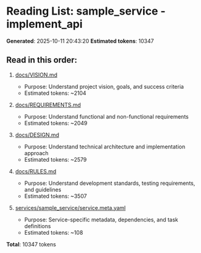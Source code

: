 # Reading List: sample_service - implement_api

**Generated**: 2025-10-11 20:43:20
**Estimated tokens**: 10347

## Read in this order:

1. [docs/VISION.md](../../../../docs/VISION.md)
   - Purpose: Understand project vision, goals, and success criteria
   - Estimated tokens: ~2104

2. [docs/REQUIREMENTS.md](../../../../docs/REQUIREMENTS.md)
   - Purpose: Understand functional and non-functional requirements
   - Estimated tokens: ~2049

3. [docs/DESIGN.md](../../../../docs/DESIGN.md)
   - Purpose: Understand technical architecture and implementation approach
   - Estimated tokens: ~2579

4. [docs/RULES.md](../../../../docs/RULES.md)
   - Purpose: Understand development standards, testing requirements, and guidelines
   - Estimated tokens: ~3507

5. [services/sample_service/service.meta.yaml](../../../../services/sample_service/service.meta.yaml)
   - Purpose: Service-specific metadata, dependencies, and task definitions
   - Estimated tokens: ~108

**Total**: 10347 tokens
